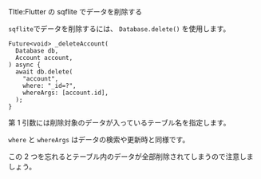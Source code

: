TItle:Flutter の sqflite でデータを削除する

`sqflite`でデータを削除するには、 `Database.delete()` を使用します。

```
Future<void> _deleteAccount(
  Database db,
  Account account,
) async {
  await db.delete(
    "account",
    where: "_id=?",
    whereArgs: [account.id],
  );
}
```

第 1 引数には削除対象のデータが入っているテーブル名を指定します。

`where` と `whereArgs` はデータの検索や更新時と同様です。

この 2 つを忘れるとテーブル内のデータが全部削除されてしまうので注意しましょう。
